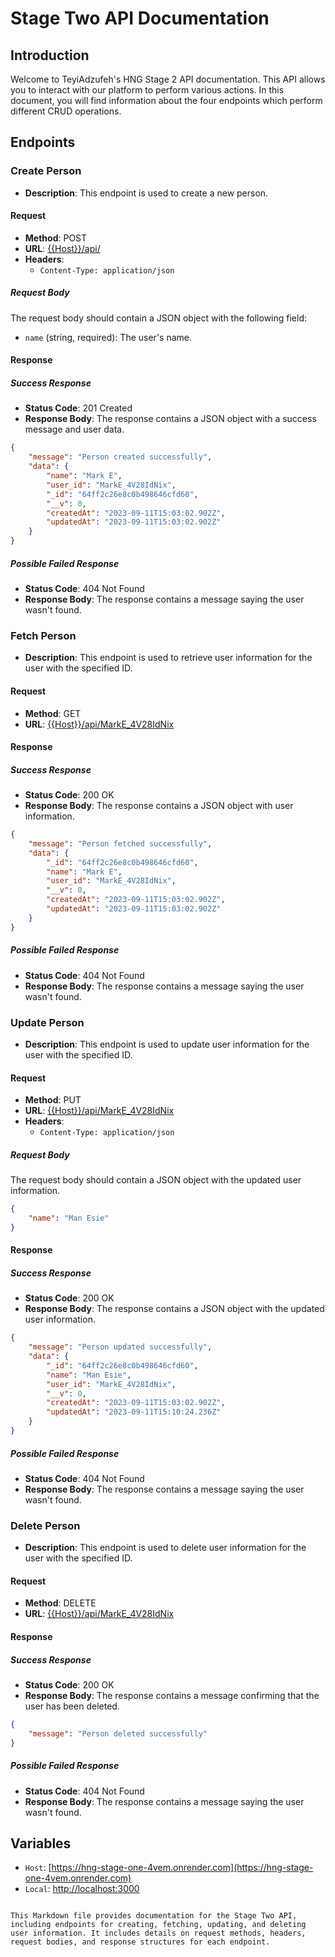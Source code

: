 # Stage Two API Documentation

## Introduction

Welcome to TeyiAdzufeh's HNG Stage 2 API documentation. This API allows you to interact with our platform to perform various actions. In this document, you will find information about the four endpoints which perform different CRUD operations.

## Endpoints

### Create Person

- **Description**: This endpoint is used to create a new person.

#### Request

- **Method**: POST
- **URL**: [{{Host}}/api/](https://hng-stage-one-4vem.onrender.com/api)
- **Headers**:
  - `Content-Type: application/json`

##### Request Body

The request body should contain a JSON object with the following field:

- `name` (string, required): The user's name.

#### Response

##### Success Response

- **Status Code**: 201 Created
- **Response Body**: The response contains a JSON object with a success message and user data.

```json
{
    "message": "Person created successfully",
    "data": {
        "name": "Mark E",
        "user_id": "MarkE_4V28IdNix",
        "_id": "64ff2c26e8c0b498646cfd60",
        "__v": 0,
        "createdAt": "2023-09-11T15:03:02.902Z",
        "updatedAt": "2023-09-11T15:03:02.902Z"
    }
}
```

##### Possible Failed Response

- **Status Code**: 404 Not Found
- **Response Body**: The response contains a message saying the user wasn't found.

### Fetch Person

- **Description**: This endpoint is used to retrieve user information for the user with the specified ID.

#### Request

- **Method**: GET
- **URL**: [{{Host}}/api/MarkE_4V28IdNix](https://hng-stage-one-4vem.onrender.com/api/MarkE_4V28IdNix)

#### Response

##### Success Response

- **Status Code**: 200 OK
- **Response Body**: The response contains a JSON object with user information.

```json
{
    "message": "Person fetched successfully",
    "data": {
        "_id": "64ff2c26e8c0b498646cfd60",
        "name": "Mark E",
        "user_id": "MarkE_4V28IdNix",
        "__v": 0,
        "createdAt": "2023-09-11T15:03:02.902Z",
        "updatedAt": "2023-09-11T15:03:02.902Z"
    }
}
```

##### Possible Failed Response

- **Status Code**: 404 Not Found
- **Response Body**: The response contains a message saying the user wasn't found.

### Update Person

- **Description**: This endpoint is used to update user information for the user with the specified ID.

#### Request

- **Method**: PUT
- **URL**: [{{Host}}/api/MarkE_4V28IdNix](https://hng-stage-one-4vem.onrender.com/api/MarkE_4V28IdNix)
- **Headers**:
  - `Content-Type: application/json`

##### Request Body

The request body should contain a JSON object with the updated user information.

```json
{
    "name": "Man Esie"
}
```

#### Response

##### Success Response

- **Status Code**: 200 OK
- **Response Body**: The response contains a JSON object with the updated user information.

```json
{
    "message": "Person updated successfully",
    "data": {
        "_id": "64ff2c26e8c0b498646cfd60",
        "name": "Man Esie",
        "user_id": "MarkE_4V28IdNix",
        "__v": 0,
        "createdAt": "2023-09-11T15:03:02.902Z",
        "updatedAt": "2023-09-11T15:10:24.236Z"
    }
}
```

##### Possible Failed Response

- **Status Code**: 404 Not Found
- **Response Body**: The response contains a message saying the user wasn't found.

### Delete Person

- **Description**: This endpoint is used to delete user information for the user with the specified ID.

#### Request

- **Method**: DELETE
- **URL**: [{{Host}}/api/MarkE_4V28IdNix](https://hng-stage-one-4vem.onrender.com/api/MarkE_4V28IdNix)

#### Response

##### Success Response

- **Status Code**: 200 OK
- **Response Body**: The response contains a message confirming that the user has been deleted.

```json
{
    "message": "Person deleted successfully"
}
```

##### Possible Failed Response

- **Status Code**: 404 Not Found
- **Response Body**: The response contains a message saying the user wasn't found.

## Variables

- `Host`: [https://hng-stage-one-4vem.onrender.com](https://hng-stage-one-4vem.onrender.com)
- `Local`: [http://localhost:3000](http://localhost:3000)

```

This Markdown file provides documentation for the Stage Two API, including endpoints for creating, fetching, updating, and deleting user information. It includes details on request methods, headers, request bodies, and response structures for each endpoint.